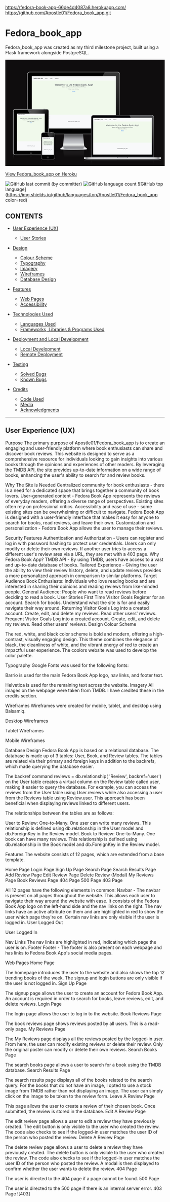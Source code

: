 https://fedora-book-app-66de4d4087a8.herokuapp.com/
https://github.com/Apostle01/Fedora_book_app.git

# Fedora_book_app

Fedora_book_app was created as my third milestone project, built using a Flask framework alongside PostgreSQL.

![fedora-book-app. Screenshot of website](docs/am-i-responsive.png)

[View Fedora_book_app on Heroku](https://fedora-book-app-66de4d4087a8.herokuapp.com/)

![GitHub last commit (by committer)](https://img.shields.io/github/last-commit/Apostle01/Fedora_book_app)
![GitHub language count](https://img.shields.io/github/languages/count/Apostle01/Fedora_book_app)
![GitHub top language](https://img.shields.io/github/languages/top/Apostle01/Fedora_book_app color=red)


## CONTENTS

- [User Experience (UX)](#User-Experience-UX)

  - [User Stories](#User-Stories)

- [Design](#Design)

  - [Colour Scheme](#Colour-Scheme)
  - [Typography](#Typography)
  - [Imagery](#Imagery)
  - [Wireframes](#Wireframes)
  - [Database Design](#database-design)
  
- [Features](#Features)
    - [Web Pages](#web-pages)
    - [Accessibility](#Accessibility)

- [Technologies Used](#Technologies-Used)
  - [Languages Used](#Languages-Used)
  - [Frameworks, Libraries & Programs Used](#frameworks-libraries-and-programs-used)

- [Deployment and Local Development](#deployment--local-development)  
    - [Local Development](#Local-Development)
    - [Remote Deployment](#remote-deployment-heroku)
   

- [Testing](#Testing)

  - [Solved Bugs](#Solved-Bugs)
  - [Known Bugs](#Known-Bugs)

- [Credits](#Credits)
  - [Code Used](#Code-Used)
  - [Media](#Media)
  - [Acknowledgments](#Acknowledgments)

---

## User Experience (UX)
Purpose
The primary purpose of Apostle01/Fedora_book_app is to create an engaging and user-friendly platform where book enthusiasts can share and discover book reviews. This website is designed to serve as a comprehensive resource for individuals looking to gain insights into various books through the opinions and experiences of other readers. By leveraging the TMDB API, the site provides up-to-date information on a wide range of books, enhancing the user's ability to search for and review books.

Why The Site is Needed
Centralized community for book enthusiasts - there is a need for a dedicated space that brings together a community of book lovers.
User-generated content - Fedora Book App represents the reviews of everyday readers, offering a diverse range of perspectives. Existing sites often rely on professional critics.
Accessibility and ease of use - some existing sites can be overwhelming or difficult to navigate. Fedora Book App is designed with a user-friendly interface that makes it easy for anyone to search for books, read reviews, and leave their own.
Customization and personalization - Fedora Book App allows the user to manage their reviews.

Security Features
Authentication and Authorization - Users can register and log in with password hashing to protect user credentials. Users can only modify or delete their own reviews. If another user tries to access a different user's review area via a URL, they are met with a 403 page.
Why Fedora Book App?
TMDB API - By using TMDB, users have access to a vast and up-to-date database of books.
Tailored Experience - Giving the user the ability to view their review history, delete, and update reviews provides a more personalized approach in comparison to similar platforms.
Target Audience
Book Enthusiasts: Individuals who love reading books and are interested in sharing their opinions and reading reviews from like-minded people.
General Audience: People who want to read reviews before deciding to read a book.
User Stories
First Time Visitor Goals
Register for an account.
Search for books.
Understand what the site is for and easily navigate their way around.
Returning Visitor Goals
Log into a created account.
Create, edit, and delete my reviews.
Read other users' reviews.
Frequent Visitor Goals
Log into a created account.
Create, edit, and delete my reviews.
Read other users' reviews.
Design
Colour Scheme

The red, white, and black color scheme is bold and modern, offering a high-contrast, visually engaging design. This theme combines the elegance of black, the cleanliness of white, and the vibrant energy of red to create an impactful user experience. The coolors website was used to develop the color palette.

Typography
Google Fonts was used for the following fonts:

Barrio is used for the main Fedora Book App logo, nav links, and footer text.

Helvetica is used for the remaining text across the website.
Imagery
All images on the webpage were taken from TMDB. I have credited these in the credits section.

Wireframes
Wireframes were created for mobile, tablet, and desktop using Balsamiq.

Desktop Wireframes

Tablet Wireframes

Mobile Wireframes

Database Design
Fedora Book App is based on a relational database. The database is made up of 3 tables: User, Book, and Review tables. The tables are related via their primary and foreign keys in addition to the backrefs, which made querying the database easier.

The backref command reviews = db.relationship( 'Review', backref='user') on the User table creates a virtual column on the Review table called user, making it easier to query the database. For example, you can access the reviews from the User table using User.reviews while also accessing a user from the Reviews table using Review.user. This approach has been beneficial when displaying reviews linked to different users.

The relationships between the tables are as follows:

User to Review: One-to-Many. One user can write many reviews. This relationship is defined using db.relationship in the User model and db.ForeignKey in the Review model.
Book to Review: One-to-Many. One book can have many reviews. This relationship is defined using db.relationship in the Book model and db.ForeignKey in the Review model.

Features
The website consists of 12 pages, which are extended from a base template.

Home Page
Login Page
Sign Up Page
Search Page
Search Results Page
Add Review Page
Edit Review Page
Delete Review (Modal)
My Reviews Page
Book Reviews Page
404 Page
500 Page
403 Page

All 12 pages have the following elements in common:
Navbar - The navbar is present on all pages throughout the website. This allows each user to navigate their way around the website with ease. It consists of the Fedora Book App logo on the left-hand side and the nav links on the right. The nav links have an active attribute on them and are highlighted in red to show the user which page they're on. Certain nav links are only visible if the user is logged in.
User Logged Out

User Logged In

Nav Links
The nav links are highlighted in red, indicating which page the user is on.
Footer
Footer - The footer is also present on each webpage and has links to Fedora Book App's social media pages.

Web Pages
Home Page

The homepage introduces the user to the website and also shows the top 12 trending books of the week. The signup and login buttons are only visible if the user is not logged in.
Sign Up Page

The signup page allows the user to create an account for Fedora Book App. An account is required in order to search for books, leave reviews, edit, and delete reviews.
Login Page

The login page allows the user to log in to the website.
Book Reviews Page

The book reviews page shows reviews posted by all users. This is a read-only page.
My Reviews Page

The My Reviews page displays all the reviews posted by the logged-in user. From here, the user can modify existing reviews or delete their review. Only the original poster can modify or delete their own reviews.
Search Books Page

The search books page allows a user to search for a book using the TMDB database.
Search Results Page

The search results page displays all of the books related to the search query. For the books that do not have an image, I opted to use a stock image from TMDB rather than not displaying an image. The user can simply click on the image to be taken to the review form.
Leave A Review Page

This page allows the user to create a review of their chosen book. Once submitted, the review is stored in the database.
Edit A Review Page

The edit review page allows a user to edit a review they have previously created. The edit button is only visible to the user who created the review. The code also checks to see if the logged-in user matches the user ID of the person who posted the review.
Delete A Review Page

The delete review page allows a user to delete a review they have previously created. The delete button is only visible to the user who created the review. The code also checks to see if the logged-in user matches the user ID of the person who posted the review. A modal is then displayed to confirm whether the user wants to delete the review.
404 Page

The user is directed to the 404 page if a page cannot be found.
500 Page

The user is directed to the 500 page if there is an internal server error.
403 Page
![403]








